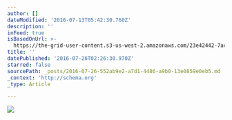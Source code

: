 ```yaml
---
author: []
dateModified: '2016-07-13T05:42:30.760Z'
description: ''
inFeed: true
isBasedOnUrl: >-
  https://the-grid-user-content.s3-us-west-2.amazonaws.com/23e42442-7ac0-4af9-8ef8-fe477c97a328.jpg
title: ''
datePublished: '2016-07-26T02:26:30.970Z'
starred: false
sourcePath: _posts/2016-07-26-552ab9e2-a7d1-4486-a9b0-13e0859e0eb5.md
_context: 'http://schema.org'
_type: Article

---
```

![](https://the-grid-user-content.s3-us-west-2.amazonaws.com/23e42442-7ac0-4af9-8ef8-fe477c97a328.jpg)